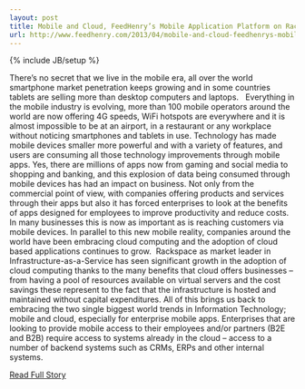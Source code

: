 ---layout: posttitle: Mobile and Cloud, FeedHenry’s Mobile Application Platform on Rackspaceurl: http://www.feedhenry.com/2013/04/mobile-and-cloud-feedhenrys-mobile-application-platform-on-rackspace/---{% include JB/setup %}<p>  There’s no secret that we live in the mobile era, all over the world smartphone market penetration keeps growing and in some countries tablets are selling more than desktop computers and laptops.    Everything in the mobile industry is evolving, more than 100 mobile operators around the world are now offering 4G speeds, WiFi hotspots are everywhere and it is almost impossible to be at an airport, in a restaurant or any workplace without noticing smartphones and tablets in use.  Technology has made mobile devices smaller more powerful and with a variety of features, and users are consuming all those technology improvements through mobile apps.  Yes, there are millions of apps now from gaming and social media to shopping and banking, and this explosion of data being consumed through mobile devices has had an impact on business.  Not only from the commercial point of view, with companies offering products and services through their apps but also it has forced enterprises to look at the benefits of apps designed for employees to improve productivity and reduce costs.  In many businesses this is now as important as is reaching customers via mobile devices.  In parallel to this new mobile reality, companies around the world have been embracing cloud computing and the adoption of cloud based applications continues to grow.   Rackspace as market leader in Infrastructure-as-a-Service has seen significant growth in the adoption of cloud computing thanks to the many benefits that cloud offers businesses – from having a pool of resources available on virtual servers and the cost savings these represent to the fact that the infrastructure is hosted and maintained without capital expenditures.  All of this brings us back to embracing the two single biggest world trends in Information Technology; mobile and cloud, especially for enterprise mobile apps.  Enterprises that are looking to provide mobile access to their employees and/or partners (B2E and B2B) require access to systems already in the cloud – access to a number of backend systems such as CRMs, ERPs and other internal systems.<br /><p><a href="http://www.feedhenry.com/2013/04/mobile-and-cloud-feedhenrys-mobile-application-platform-on-rackspace/">Read Full Story</a></p>